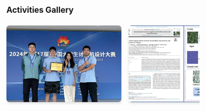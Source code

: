 ## Activities Gallery



<div class="image-gallery" style="overflow-x: auto; white-space: nowrap; padding: 10px 0; -webkit-overflow-scrolling: touch;">
  <!-- 图片1 -->
  <div style="display: inline-block; margin-right: 15px;">
    <img src="static/assets/img/cd.jpg" alt="活动图片1" style="width: 300px; height: 200px; object-fit: cover; border-radius: 8px; box-shadow: 0 4px 6px rgba(0,0,0,0.1);">
  </div>

  <!-- 图片2 -->
  <div style="display: inline-block; margin-right: 15px;">
    <img src="static/assets/img/JAG.png" alt="活动图片2" style="width: 300px; height: 200px; object-fit: cover; border-radius: 8px; box-shadow: 0 4px 6px rgba(0,0,0,0.1);">
  </div>

  <!-- 图片3 -->
  <div style="display: inline-block; margin-right: 15px;">
    <img src="static/assets/img/xiamen.jpg" alt="活动图片3" style="width: 300px; height: 200px; object-fit: cover; border-radius: 8px; box-shadow: 0 4px 6px rgba(0,0,0,0.1);">
  </div>

</div>